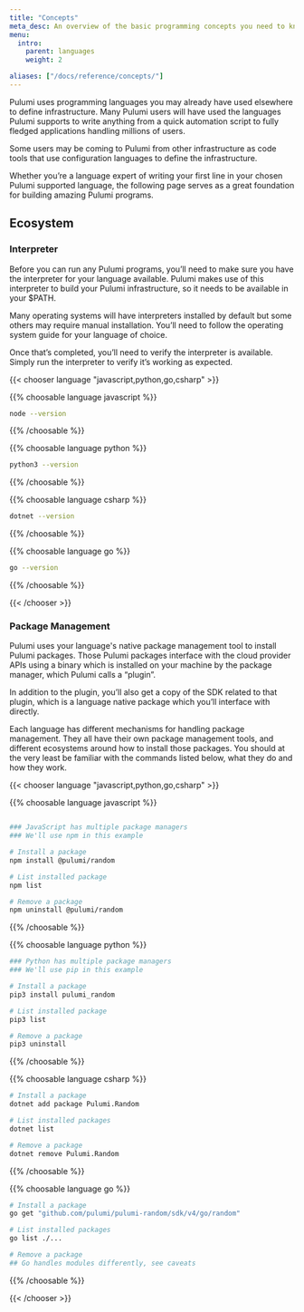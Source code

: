 ```yaml
---
title: "Concepts"
meta_desc: An overview of the basic programming concepts you need to know in each supported language
menu:
  intro:
    parent: languages
    weight: 2

aliases: ["/docs/reference/concepts/"]
---
```


Pulumi uses programming languages you may already have used elsewhere to define infrastructure. Many Pulumi users will have used the languages Pulumi supports to write anything from a quick automation script to fully fledged applications handling millions of users.

Some users may be coming to Pulumi from other infrastructure as code tools that use configuration languages to define the infrastructure. 

Whether you’re a language expert of writing your first line in your chosen Pulumi supported language, the following page serves as a great foundation for building amazing Pulumi programs.


## Ecosystem

### Interpreter

Before you can run any Pulumi programs, you’ll need to make sure you have the interpreter for your language available. Pulumi makes use of this interpreter to build your Pulumi infrastructure, so it needs to be available in your $PATH.

Many operating systems will have interpreters installed by default but some others may require manual installation. You’ll need to follow the operating system guide for your language of choice.

Once that’s completed, you’ll need to verify the interpreter is available. Simply run the interpreter to verify it’s working as expected.

{{< chooser language "javascript,python,go,csharp" >}}

{{% choosable language javascript %}}
```bash
node --version
```
{{% /choosable %}}

{{% choosable language python %}}
```bash
python3 --version
```
{{% /choosable %}}

{{% choosable language csharp %}}
```bash
dotnet --version
```
{{% /choosable %}}

{{% choosable language go %}}
```bash
go --version
```
{{% /choosable %}}

{{< /chooser >}}


### Package Management

Pulumi uses your language's native package management tool to install Pulumi packages. Those Pulumi packages interface with the cloud provider APIs using a binary which is installed on your machine by the package manager, which Pulumi calls a “plugin”.

In addition to the plugin, you’ll also get a copy of the SDK related to that plugin, which is a language native package which you’ll interface with directly.

Each language has different mechanisms for handling package management. They all have their own package management tools, and different ecosystems around how to install those packages. You should at the very least be familiar with the commands listed below, what they do and how they work.

{{< chooser language "javascript,python,go,csharp" >}}

{{% choosable language javascript %}}
```bash

### JavaScript has multiple package managers
### We'll use npm in this example

# Install a package
npm install @pulumi/random

# List installed package
npm list

# Remove a package 
npm uninstall @pulumi/random
```
{{% /choosable %}}

{{% choosable language python %}}
```bash
### Python has multiple package managers
### We'll use pip in this example

# Install a package
pip3 install pulumi_random

# List installed package
pip3 list

# Remove a package
pip3 uninstall
```
{{% /choosable %}}

{{% choosable language csharp %}}
```bash
# Install a package
dotnet add package Pulumi.Random

# List installed packages
dotnet list

# Remove a package
dotnet remove Pulumi.Random
```
{{% /choosable %}}

{{% choosable language go %}}
```bash
# Install a package
go get "github.com/pulumi/pulumi-random/sdk/v4/go/random"

# List installed packages
go list ./...

# Remove a package
## Go handles modules differently, see caveats
```
{{% /choosable %}}

{{< /chooser >}}
